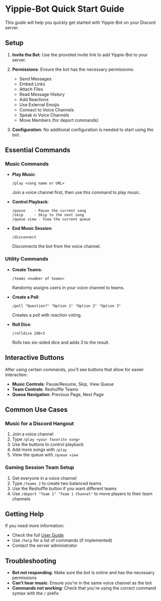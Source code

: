 # Yippie-Bot Quick Start Guide

This guide will help you quickly get started with Yippie-Bot on your Discord server.

## Setup

1. **Invite the Bot**: Use the provided invite link to add Yippie-Bot to your server.

2. **Permissions**: Ensure the bot has the necessary permissions:
   - Send Messages
   - Embed Links
   - Attach Files
   - Read Message History
   - Add Reactions
   - Use External Emojis
   - Connect to Voice Channels
   - Speak in Voice Channels
   - Move Members (for deport commands)

3. **Configuration**: No additional configuration is needed to start using the bot.

## Essential Commands

### Music Commands

- **Play Music**: 
  ```
  /play <song name or URL>
  ```
  Join a voice channel first, then use this command to play music.

- **Control Playback**:
  ```
  /pause    - Pause the current song
  /skip     - Skip to the next song
  /queue view - View the current queue
  ```

- **End Music Session**:
  ```
  /disconnect
  ```
  Disconnects the bot from the voice channel.

### Utility Commands

- **Create Teams**:
  ```
  /teams <number of teams>
  ```
  Randomly assigns users in your voice channel to teams.

- **Create a Poll**:
  ```
  /poll "Question?" "Option 1" "Option 2" "Option 3"
  ```
  Creates a poll with reaction voting.

- **Roll Dice**:
  ```
  /rolldice 2d6+3
  ```
  Rolls two six-sided dice and adds 3 to the result.

## Interactive Buttons

After using certain commands, you'll see buttons that allow for easier interaction:

- **Music Controls**: Pause/Resume, Skip, View Queue
- **Team Controls**: Reshuffle Teams
- **Queue Navigation**: Previous Page, Next Page

## Common Use Cases

### Music for a Discord Hangout

1. Join a voice channel
2. Type `/play <your favorite song>`
3. Use the buttons to control playback
4. Add more songs with `/play`
5. View the queue with `/queue view`

### Gaming Session Team Setup

1. Get everyone in a voice channel
2. Type `/teams 2` to create two balanced teams
3. Use the Reshuffle button if you want different teams
4. Use `/deport "Team 1" "Team 1 Channel"` to move players to their team channels

## Getting Help

If you need more information:
- Check the full [User Guide](user-guide.md)
- Use `/help` for a list of commands (if implemented)
- Contact the server administrator

## Troubleshooting

- **Bot not responding**: Make sure the bot is online and has the necessary permissions
- **Can't hear music**: Ensure you're in the same voice channel as the bot
- **Commands not working**: Check that you're using the correct command syntax with the `/` prefix
